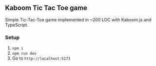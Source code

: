 ## Kaboom Tic Tac Toe game

Simple Tic-Tac-Toe game implemented in ~200 LOC with Kaboom.js and TypeScript.

### Setup

1. `npm i`
2. `npm run dev`
3. Go to `http://localhost:5173`
